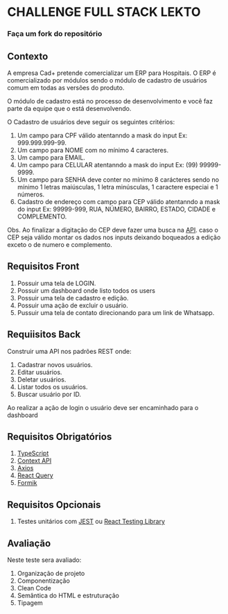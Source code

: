 # CHALLENGE FULL STACK LEKTO

### Faça um fork do repositório

## Contexto

A empresa Cad+ pretende comercializar um ERP para Hospitais. O ERP é comercializado por módulos sendo o módulo de cadastro de usuários comum em todas as versões do produto.

O módulo de cadastro está no processo de desenvolvimento e você faz parte da equipe que o está desenvolvendo.

O Cadastro de usuários deve seguir os seguintes critérios:

1. Um campo para CPF válido atentanndo a mask do input Ex: 999.999.999-99.
2. Um campo para NOME com no mínimo 4 caracteres.
3. Um campo para EMAIL.
4. Um campo para CELULAR atentanndo a mask do input Ex: (99) 99999-9999.
5. Um campo para SENHA deve conter no mínimo 8 carácteres sendo no mínimo 1 letras maiúsculas, 1 letra minúsculas, 1 caractere especiai e 1 números.
6. Cadastro de endereço com campo para CEP válido atentanndo a mask do input Ex: 99999-999, RUA, NÚMERO, BAIRRO, ESTADO, CIDADE e COMPLEMENTO.

Obs. Ao finalizar a digitação do CEP deve fazer uma busca na [API](https://viacep.com.br/). caso o CEP seja válido montar os dados nos inputs deixando boqueados a edição exceto o de numero e complemento.

## Requisitos Front

1. Possuir uma tela de LOGIN.
2. Possuir um dashboard onde listo todos os users
3. Possuir uma tela de cadastro e edição.
4. Possuir uma ação de excluir o usuário.
5. Pussuir uma tela de contato direcionando para um link de Whatsapp.

## Requiisitos Back

Construir uma API nos padrões REST onde:

1. Cadastrar novos usuários.
2. Editar usuários.
3. Deletar usuários.
4. Listar todos os usuários.
5. Buscar usuário por ID.

Ao realizar a ação de login o usuário deve ser encaminhado para o dashboard

## Requisitos Obrigatórios

1. [TypeScript](https://www.typescriptlang.org/)
2. [Context API](https://react.dev/learn/passing-data-deeply-with-context)
3. [Axios](https://axios-http.com/ptbr/docs/intro)
4. [React Query](https://tanstack.com/query/v3/)
5. [Formik](https://formik.org/)

## Requisitos Opcionais

1. Testes unitários com [JEST](https://jestjs.io/pt-BR/) ou [React Testing Library](https://testing-library.com/docs/react-testing-library/intro/)

## Avaliação

Neste teste sera avaliado:

1. Organização de projeto
2. Componentização
3. Clean Code
4. Semântica do HTML e estruturação
5. Tipagem
